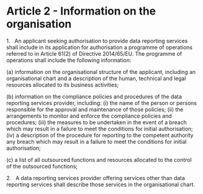 # Article 2 - Information on the organisation


1.   An applicant seeking authorisation to provide data reporting services shall include in its application for authorisation a programme of operations referred to in Article 61(2) of Directive 2014/65/EU. The programme of operations shall include the following information:

(a) information on the organisational structure of the applicant, including an organisational chart and a description of the human, technical and legal resources allocated to its business activities;

(b) information on the compliance policies and procedures of the data reporting services provider, including: (i) the name of the person or persons responsible for the approval and maintenance of those policies; (ii) the arrangements to monitor and enforce the compliance policies and procedures; (iii) the measures to be undertaken in the event of a breach which may result in a failure to meet the conditions for initial authorisation; (iv) a description of the procedure for reporting to the competent authority any breach which may result in a failure to meet the conditions for initial authorisation;

(c) a list of all outsourced functions and resources allocated to the control of the outsourced functions;

2.   A data reporting services provider offering services other than data reporting services shall describe those services in the organisational chart.
